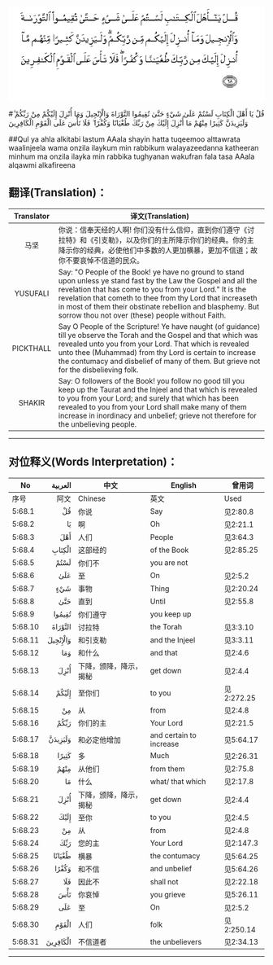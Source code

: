 ![005:068](images/005_068.gif)

#قُلْ يَا أَهْلَ الْكِتَابِ لَسْتُمْ عَلَىٰ شَيْءٍ حَتَّىٰ تُقِيمُوا التَّوْرَاةَ وَالْإِنْجِيلَ وَمَا أُنْزِلَ إِلَيْكُمْ مِنْ رَبِّكُمْ ۗ وَلَيَزِيدَنَّ كَثِيرًا مِنْهُمْ مَا أُنْزِلَ إِلَيْكَ مِنْ رَبِّكَ طُغْيَانًا وَكُفْرًا ۖ فَلَا تَأْسَ عَلَى الْقَوْمِ الْكَافِرِينَ 

##Qul ya ahla alkitabi lastum AAala shayin hatta tuqeemoo alttawrata waalinjeela wama onzila ilaykum min rabbikum walayazeedanna katheeran minhum ma onzila ilayka min rabbika tughyanan wakufran fala tasa AAala alqawmi alkafireena 

## 翻译(Translation)：

| Translator | 译文(Translation)                                            |
| :--------: | ------------------------------------------------------------ |
|    马坚    | 你说：信奉天经的人啊! 你们没有什么信仰，直到你们遵守《讨拉特》和《引支勒》，以及你们的主所降示你们的经典。你的主降示你的经典，必使他们中多数的人更加横暴，更加不信道；故你不要哀悼不信道的民众。 |
|  YUSUFALI  | Say: "O People of the Book! ye have no ground to stand upon unless ye stand fast by the Law the Gospel and all the revelation that has come to you from your Lord." It is the revelation that cometh to thee from thy Lord that increaseth in most of them their obstinate rebellion and blasphemy. But sorrow thou not over (these) people without Faith. |
| PICKTHALL  | Say O People of the Scripture! Ye have naught (of guidance) till ye observe the Torah and the Gospel and that which was revealed unto you from your Lord. That which is revealed unto thee (Muhammad) from thy Lord is certain to increase the contumacy and disbelief of many of them. But grieve not for the disbelieving folk. |
|   SHAKIR   | Say: O followers of the Book! you follow no good till you keep up the Taurat and the Injeel and that which is revealed to you from your Lord; and surely that which has been revealed to you from your Lord shall make many of them increase in inordinacy and unbelief; grieve not therefore for the unbelieving people. |

---

## 对位释义(Words Interpretation)：

| No   | العربية | 中文    | English | 曾用词 |
| ---- | ------: | ------- | ------- | ------ |
| 序号 |    阿文 | Chinese | 英文    | Used   |
| 5:68.1  | قُلْ       | 你说                   | Say                     | 见2:80.8   |
| 5:68.2  | يَا       | 啊                     | Oh                      | 见2:21.1   |
| 5:68.3  | أَهْلَ      | 人们                   | People                  | 见3:64.3   |
| 5:68.4  | الْكِتَابِ   | 这部经的               | of the Book             | 见2:85.25  |
| 5:68.5  | لَسْتُمْ     | 你们不                 | you are not             |            |
| 5:68.6  | عَلَىٰ      | 至                     | On                      | 见2:5.2    |
| 5:68.7  | شَيْءٍ      | 事物                   | Thing                   | 见2:20.24  |
| 5:68.8  | حَتَّىٰ      | 直到                   | Until                   | 见2:55.8   |
| 5:68.9  | تُقِيمُوا   | 你们遵守               | you keep up             |            |
| 5:68.10 | التَّوْرَاةَ  | 讨拉特                 | the Torah               | 见3:3.10   |
| 5:68.11 | وَالْإِنْجِيلَ | 和引支勒               | and the Injeel          | 见3:3.11   |
| 5:68.12 | وَمَا      | 和什么                 | and that                | 见2:4.6    |
| 5:68.13 | أُنْزِلَ     | 下降，颁降，降示，揭秘 | get down                | 见2:4.4    |
| 5:68.14 | إِلَيْكُمْ    | 至你们                 | to you                  | 见2:272.25 |
| 5:68.15 | مِنْ       | 从                     | from                    | 见2:4.8    |
| 5:68.16 | رَبِّكُمْ     | 你们的主               | Your Lord               | 见2:21.5   |
| 5:68.17 | وَلَيَزِيدَنَّ  | 和必定他增加           | and certain to increase | 见5:64.17  |
| 5:68.18 | كَثِيرًا    | 多                     | Much                    | 见2:26.31  |
| 5:68.19 | مِنْهُمْ     | 从他们                 | from them               | 见2:75.8   |
| 5:68.20 | مَا       | 什么                   | what/ that which        | 见2:17.8   |
| 5:68.21 | أُنْزِلَ     | 下降，颁降，降示，揭秘 | get down                | 见2:4.4    |
| 5:68.22 | إِلَيْكَ     | 至你                   | to you                  | 见2:4.5    |
| 5:68.23 | مِنْ       | 从                     | from                    | 见2:4.8    |
| 5:68.24 | رَبِّكَ      | 您的主                 | Your Lord               | 见2:147.3 |
| 5:68.25 | طُغْيَانًا   | 横暴                   | the contumacy           | 见5:64.25  |
| 5:68.26 | وَكُفْرًا    | 和不信                 | and unbelief            | 见5:64.26  |
| 5:68.27 | فَلَا      | 因此不                 | shall not               | 见2:22.18  |
| 5:68.28 | تَأْسَ      | 你哀悼                 | you grieve              | 见5:26.11  |
| 5:68.29 | عَلَى      | 至                     | On                      | 见2:5.2    |
| 5:68.30 | الْقَوْمِ    | 人们                   | folk                    | 见2:250.14 |
| 5:68.31 | الْكَافِرِينَ | 不信道者               | the unbelievers         | 见2:34.13  |

---